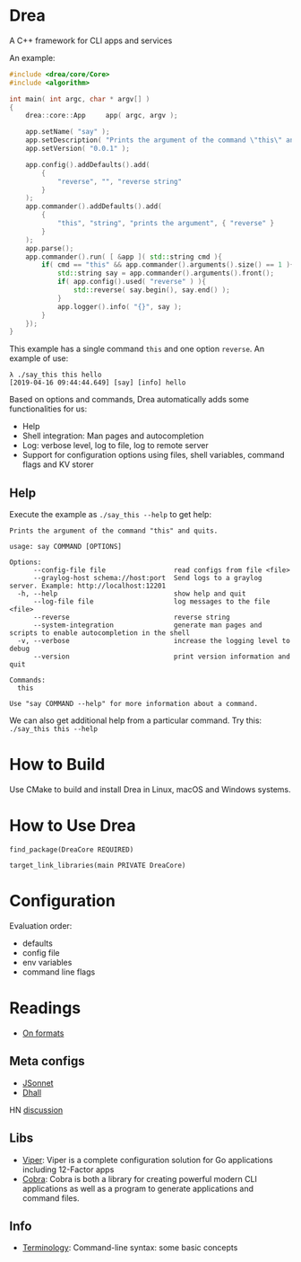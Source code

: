 # Drea
A C++ framework for CLI apps and services

An example:

```c++
#include <drea/core/Core>
#include <algorithm>

int main( int argc, char * argv[] )
{
    drea::core::App     app( argc, argv );

    app.setName( "say" );
    app.setDescription( "Prints the argument of the command \"this\" and quits." );
    app.setVersion( "0.0.1" );

    app.config().addDefaults().add(
        {
            "reverse", "", "reverse string"
        }
    );
    app.commander().addDefaults().add(
        {
            "this", "string", "prints the argument", { "reverse" }
        }
    );
    app.parse();
    app.commander().run( [ &app ]( std::string cmd ){
        if( cmd == "this" && app.commander().arguments().size() == 1 ){
            std::string say = app.commander().arguments().front();
            if( app.config().used( "reverse" ) ){
                std::reverse( say.begin(), say.end() );
            }
            app.logger().info( "{}", say );
        }
    });
}
```

This example has a single command ```this``` and one option ```reverse```. An example of use:

```
λ ./say_this this hello
[2019-04-16 09:44:44.649] [say] [info] hello
```

Based on options and commands, Drea automatically adds some functionalities for us:

- Help
- Shell integration: Man pages and autocompletion
- Log: verbose level, log to file, log to remote server
- Support for configuration options using files, shell variables, command flags and KV storer

## Help

Execute the example as ```./say_this --help``` to get help:

```
Prints the argument of the command "this" and quits.

usage: say COMMAND [OPTIONS]

Options:
      --config-file file                 read configs from file <file>
      --graylog-host schema://host:port  Send logs to a graylog server. Example: http://localhost:12201
  -h, --help                             show help and quit
      --log-file file                    log messages to the file <file>
      --reverse                          reverse string
      --system-integration               generate man pages and scripts to enable autocompletion in the shell
  -v, --verbose                          increase the logging level to debug
      --version                          print version information and quit

Commands:
  this

Use "say COMMAND --help" for more information about a command.
```

We can also get additional help from a particular command. Try this: ```./say_this this --help```

# How to Build

Use CMake to build and install Drea in Linux, macOS and Windows systems.

# How to Use Drea

```
find_package(DreaCore REQUIRED)

target_link_libraries(main PRIVATE DreaCore)
```

# Configuration

Evaluation order:

- defaults
- config file
- env variables
- command line flags

# Readings

- [On formats](https://news.ycombinator.com/item?id=19653834)

## Meta configs

- [JSonnet](https://jsonnet.org/)
- [Dhall](https://dhall-lang.org/)

HN [discussion]( https://news.ycombinator.com/item?id=19656821 )

## Libs

- [Viper](https://github.com/spf13/viper): Viper is a complete configuration solution for Go applications including 12-Factor apps
- [Cobra](https://github.com/spf13/cobra): Cobra is both a library for creating powerful modern CLI applications as well as a program to generate applications and command files.

## Info

- [Terminology](https://pythonconquerstheuniverse.wordpress.com/2010/07/25/command-line-syntax-some-basic-concepts/): Command-line syntax: some basic concepts

